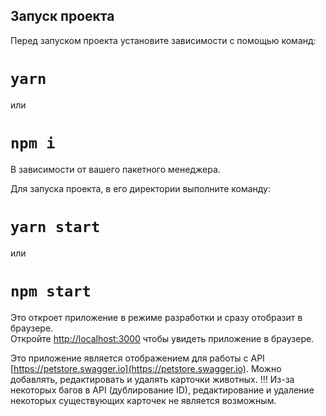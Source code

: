 ## Запуск проекта

Перед запуском проекта установите зависимости с помощью команд:

# `yarn`

или

# `npm i`

В зависимости от вашего пакетного менеджера.

Для запуска проекта, в его директории выполните команду:

# `yarn start`

или

# `npm start`

Это откроет приложение в режиме разработки и сразу отобразит в браузере.\
Откройте [http://localhost:3000](http://localhost:3000) чтобы увидеть приложение в браузере.

Это приложение является отображением для работы с API [https://petstore.swagger.io](https://petstore.swagger.io). Можно добавлять, редактировать и удалять карточки животных.
!!! Из-за некоторых багов в API (дублирование ID), редактирование и удаление некоторых существующих карточек не является возможным. 
